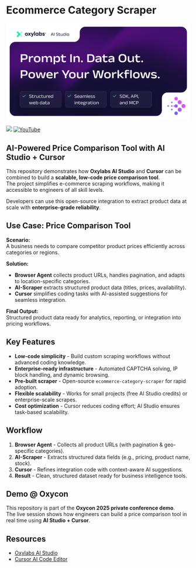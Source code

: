 # Ecommerce Category Scraper

[![AI-Studio Python (1)](https://raw.githubusercontent.com/oxylabs/ecommerce-category-scraper/refs/heads/main/Ai-Studio2.png?token=GHSAT0AAAAAADGKHWR7364V77URXBEZRRGW2G2G4JQ)](https://aistudio.oxylabs.io/?utm_source=877&utm_medium=affiliate&utm_campaign=ai_studio&groupid=877&utm_content=ai-studio-js-github&transaction_id=102f49063ab94276ae8f116d224b67) 


[![](https://dcbadge.limes.pink/api/server/Pds3gBmKMH?style=for-the-badge&theme=discord)](https://discord.gg/Pds3gBmKMH) [![YouTube](https://img.shields.io/badge/YouTube-Oxylabs-red?style=for-the-badge&logo=youtube&logoColor=white)](https://www.youtube.com/@oxylabs)

## AI-Powered Price Comparison Tool with AI Studio + Cursor

This repository demonstrates how **Oxylabs AI Studio** and **Cursor** can be combined to build a **scalable, low-code price comparison tool**.  
The project simplifies e-commerce scraping workflows, making it accessible to engineers of all skill levels.  

Developers can use this open-source integration to extract product data at scale with **enterprise-grade reliability**.


## Use Case: Price Comparison Tool

**Scenario:**  
A business needs to compare competitor product prices efficiently across categories or regions.

**Solution:**  
- **Browser Agent** collects product URLs, handles pagination, and adapts to location-specific categories.  
- **AI-Scraper** extracts structured product data (titles, prices, availability).  
- **Cursor** simplifies coding tasks with AI-assisted suggestions for seamless integration.  

**Final Output:**  
Structured product data ready for analytics, reporting, or integration into pricing workflows.


## Key Features

- **Low-code simplicity** - Build custom scraping workflows without advanced coding knowledge.  
- **Enterprise-ready infrastructure** - Automated CAPTCHA solving, IP block handling, and dynamic browsing.  
- **Pre-built scraper** - Open-source `ecommerce-category-scraper` for rapid adoption.  
- **Flexible scalability** - Works for small projects (free AI Studio credits) or enterprise-scale scrapes.  
- **Cost optimization** - Cursor reduces coding effort; AI Studio ensures task-based scalability.  


## Workflow

1. **Browser Agent** - Collects all product URLs (with pagination & geo-specific categories).  
2. **AI-Scraper** - Extracts structured data fields (e.g., pricing, product name, stock).  
3. **Cursor** - Refines integration code with context-aware AI suggestions.  
4. **Result** - Clean, structured dataset ready for business intelligence tools.  


##  Demo @ Oxycon

This repository is part of the **Oxycon 2025 private conference demo**.  
The live session shows how engineers can build a price comparison tool in real time using **AI Studio + Cursor**.


## Resources

- [Oxylabs AI Studio](https://oxylabs.io/)  
- [Cursor AI Code Editor](https://cursor.sh/)  
